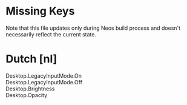 # Missing Keys
Note that this file updates only during Neos build process and doesn't necessarily reflect the current state.

# Dutch [nl]
Desktop.LegacyInputMode.On  
Desktop.LegacyInputMode.Off  
Desktop.Brightness  
Desktop.Opacity  

